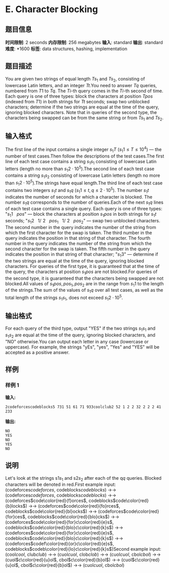 # E. Character Blocking

## 题目信息

**时间限制**: 2 seconds
**内存限制**: 256 megabytes
**输入**: standard
**输出**: standard
**难度**: *1600
**标签**: data structures, hashing, implementation

## 题目描述

You are given two strings of equal length $T$$s_1$ and $T$$s_2$, consisting of lowercase Latin letters, and an integer $T$$t$.You need to answer $T$$q$ queries, numbered from $T$$1$ to $T$$q$. The $T$$i$-th query comes in the $T$$i$-th second of time. Each query is one of three types: block the characters at position $T$$pos$ (indexed from $T$$1$) in both strings for $T$$t$ seconds; swap two unblocked characters; determine if the two strings are equal at the time of the query, ignoring blocked characters. Note that in queries of the second type, the characters being swapped can be from the same string or from $T$$s_1$ and $T$$s_2$.

## 输入格式

The first line of the input contains a single integer $s_1$$T$ ($s_1$$1 \le T \le 10^4$) — the number of test cases.Then follow the descriptions of the test cases.The first line of each test case contains a string $s_1$$s_1$ consisting of lowercase Latin letters (length no more than $s_1$$2 \cdot 10^5$).The second line of each test case contains a string $s_1$$s_2$ consisting of lowercase Latin letters (length no more than $s_1$$2 \cdot 10^5$).The strings have equal length.The third line of each test case contains two integers $s_1$$t$ and $s_1$$q$ ($s_1$$1 \le t, q \le 2 \cdot 10^5$). The number $s_1$$t$ indicates the number of seconds for which a character is blocked. The number $s_1$$q$ corresponds to the number of queries.Each of the next $s_1$$q$ lines of each test case contains a single query. Each query is one of three types: "$s_1$$1\ \ \ pos$" — block the characters at position $s_1$$pos$ in both strings for $s_1$$t$ seconds; "$s_1$$2\ \ \ 1/\;\!2\ \ \ pos_1\ \ \ 1/\;\!2\ \ \ pos_2$" — swap two unblocked characters. The second number in the query indicates the number of the string from which the first character for the swap is taken. The third number in the query indicates the position in that string of that character. The fourth number in the query indicates the number of the string from which the second character for the swap is taken. The fifth number in the query indicates the position in that string of that character; "$s_1$$3$" — determine if the two strings are equal at the time of the query, ignoring blocked characters. For queries of the first type, it is guaranteed that at the time of the query, the characters at position $s_1$$pos$ are not blocked.For queries of the second type, it is guaranteed that the characters being swapped are not blocked.All values of $s_1$$pos, pos_1, pos_2$ are in the range from $s_1$$1$ to the length of the strings.The sum of the values of $s_1$$q$ over all test cases, as well as the total length of the strings $s_1$$s_1$, does not exceed $s_1$$2 \cdot 10^5$.

## 输出格式

For each query of the third type, output "YES" if the two strings $s_1$$s_1$ and $s_1$$s_2$ are equal at the time of the query, ignoring blocked characters, and "NO" otherwise.You can output each letter in any case (lowercase or uppercase). For example, the strings "yEs", "yes", "Yes" and "YES" will be accepted as a positive answer.

## 样例

### 样例 1

**输入:**
```
2codeforcescodeblocks5 731 51 61 71 933coolclub2 52 1 2 2 32 2 2 2 41 233
```

**输出:**
```
NO
YES
NO
YES
NO
```

## 说明

Let's look at the strings s1$s_1$ and s2$s_2$ after each of the q$q$ queries. Blocked characters will be denoted in red.First example input:(codeforces$codeforces$, codeblocks$codeblocks$) →$\rightarrow$ (codeforces$codeforces$, codeblocks$codeblocks$) →$\rightarrow$ (codeforces$code\color{red}{f}orces$, codeblocks$code\color{red}{b}locks$) →$\rightarrow$ (codeforces$code\color{red}{fo}rces$, codeblocks$code\color{red}{bl}ocks$) →$\rightarrow$ (codeforces$code\color{red}{for}ces$, codeblocks$code\color{red}{blo}cks$) →$\rightarrow$ (codeforces$code\color{red}{for}c\color{red}{e}s$, codeblocks$code\color{red}{blo}c\color{red}{k}s$) →$\rightarrow$ (codeforces$code\color{red}{for}c\color{red}{e}s$, codeblocks$code\color{red}{blo}c\color{red}{k}s$) →$\rightarrow$ (codeforces$codef\color{red}{or}c\color{red}{e}s$, codeblocks$codeb\color{red}{lo}c\color{red}{k}s$)Second example input:(cool$cool$, club$club$) →$\rightarrow$ (cuol$cuol$, clob$clob$) →$\rightarrow$ (cuol$cuol$, cbol$cbol$) →$\rightarrow$ (cuol$c\color{red}{u}ol$, cbol$c\color{red}{b}ol$) →$\rightarrow$ (cuol$c\color{red}{u}ol$, cbol$c\color{red}{b}ol$) →$\rightarrow$ (cuol$cuol$, cbol$cbol$)
